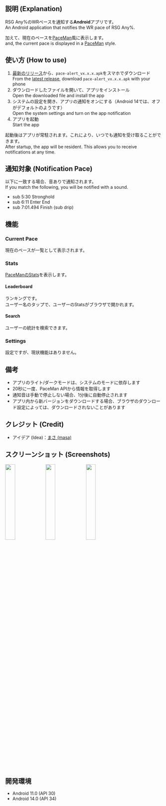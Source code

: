 ## 説明 (Explanation)
RSG Any%のWRペースを通知する**Android**アプリです。  
An Android application that notifies the WR pace of RSG Any%.  

加えて、現在のペースを[PaceMan](https://paceman.gg/)風に表示します。  
and, the current pace is displayed in a [PaceMan](https://paceman.gg/) style.

## 使い方 (How to use)
1. [最新のリリース](https://github.com/mebuki117/PaceAlert/releases/latest)から、`pace-alert_vx.x.x.apk`をスマホでダウンロード  
   From the [latest release](https://github.com/mebuki117/PaceAlert/releases/latest), download `pace-alert_vx.x.x.apk` with your phone
2. ダウンロードしたファイルを開いて、アプリをインストール  
   Open the downloaded file and install the app
3. システムの設定を開き、アプリの通知をオンにする（Android 14では、オフがデフォルトのようです）  
   Open the system settings and turn on the app notification
4. アプリを起動  
   Start the app

起動後はアプリが常駐されます。これにより、いつでも通知を受け取ることができます。  
After startup, the app will be resident. This allows you to receive notifications at any time.
 
## 通知対象 (Notification Pace)
以下に一致する場合、音ありで通知されます。  
If you match the following, you will be notified with a sound.  
- sub 5:30 Stronghold
- sub 6:11 Enter End
- sub 7:01.494 Finish (sub drip)

## 機能
### Current Pace
現在のペースが一覧として表示されます。

### Stats
[PaceManのStats](https://paceman.gg/stats/)を表示します。

#### Leaderboard
ランキングです。  
ユーザー名のタップで、ユーザーのStatsがブラウザで開かれます。

#### Search
ユーザーの統計を検索できます。

### Settings
設定ですが、現状機能はありません。

## 備考
- アプリのライト/ダークモードは、システムのモードに依存します
- 20秒に一度、PaceMan APIから情報を取得します
- 通知音は手動で停止しない場合、1分後に自動停止されます
- アプリ内から新バージョンをダウンロードする場合、ブラウザのダウンロード設定によっては、ダウンロードされないことがあります

## クレジット (Credit)
- アイデア (Idea)：[まさ (masa)](https://x.com/masa_ERC/status/1846322439976112189)

## スクリーンショット (Screenshots)
<img src="https://github.com/user-attachments/assets/cf289896-4ccc-40bb-8574-632c6db0c001" width="25%" />
<img src="https://github.com/user-attachments/assets/1871d25f-09c5-439c-917b-adb0f98ef1a2" width="25%" />
<img src="https://github.com/user-attachments/assets/759d6d4c-7645-48e0-9dfb-ef1c159ff837" width="25%" />

## 開発環境
- Android 11.0 (API 30)
- Android 14.0 (API 34)
